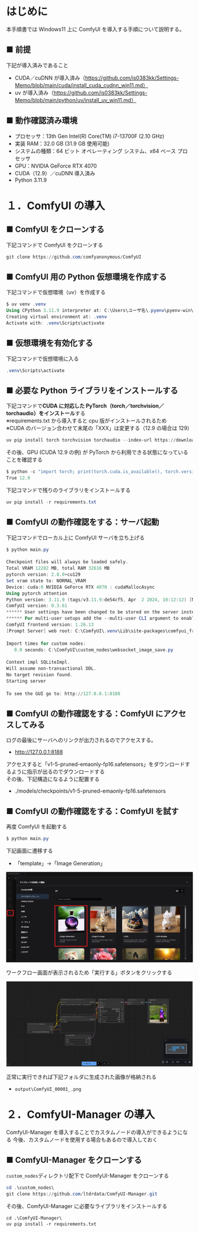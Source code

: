 # はじめに

本手順書では Windows11 上に ComfyUI を導入する手順について説明する。

## ■ 前提

下記が導入済みであること

- CUDA／cuDNN が導入済み（https://github.com/is0383kk/Settings-Memo/blob/main/cuda/install_cuda_cudnn_win11.md）
- uv が導入済み（https://github.com/is0383kk/Settings-Memo/blob/main/python/uv/install_uv_win11.md）

## ■ 動作確認済み環境

- プロセッサ：13th Gen Intel(R) Core(TM) i7-13700F (2.10 GHz)
- 実装 RAM：32.0 GB (31.9 GB 使用可能)
- システムの種類：64 ビット オペレーティング システム、x64 ベース プロセッサ
- GPU：NVIDIA GeForce RTX 4070
- CUDA（12.9）／cuDNN 導入済み
- Python 3.11.9

# １．ComfyUI の導入

## ■ ComfyUI をクローンする

下記コマンドで ComfyUI をクローンする

```powershell
git clone https://github.com/comfyanonymous/ComfyUI
```

## ■ ComfyUI 用の Python 仮想環境を作成する

下記コマンドで仮想環境（uv）を作成する

```powershell
$ uv venv .venv
Using CPython 3.11.9 interpreter at: C:\Users\ユーザ名\.pyenv\pyenv-win\versions\3.11.9\python.exe
Creating virtual environment at: .venv
Activate with: .venv\Scripts\activate
```

## ■ 仮想環境を有効化する

下記コマンドで仮想環境に入る

```powershell
.venv\Scripts\activate
```

## ■ 必要な Python ライブラリをインストールする

下記コマンドで**CUDA に対応した PyTorch（torch／torchvision／torchaudio）をインストール**する  
※requirements.txt から導入すると cpu 版がインストールされるため  
※CUDA のバージョン合わせて末尾の「XXX」は変更する（12.9 の場合は 129）

```powershell
uv pip install torch torchvision torchaudio --index-url https://download.pytorch.org/whl/cuXXX
```

その後、GPU (CUDA 12.9 の例) が PyTorch から利用できる状態になっていることを確認する

```powershell
$ python -c "import torch; print(torch.cuda.is_available(), torch.version.cuda)"
True 12.9
```

下記コマンドで残りのライブラリをインストールする

```powershell
uv pip install -r requirements.txt
```

## ■ ComfyUI の動作確認をする：サーバ起動

下記コマンドでローカル上に ComfyUI サーバを立ち上げる

```powershell
$ python main.py

Checkpoint files will always be loaded safely.
Total VRAM 12282 MB, total RAM 32616 MB
pytorch version: 2.8.0+cu129
Set vram state to: NORMAL_VRAM
Device: cuda:0 NVIDIA GeForce RTX 4070 : cudaMallocAsync
Using pytorch attention
Python version: 3.11.9 (tags/v3.11.9:de54cf5, Apr  2 2024, 10:12:12) [MSC v.1938 64 bit (AMD64)]
ComfyUI version: 0.3.61
****** User settings have been changed to be stored on the server instead of browser storage. ******
****** For multi-user setups add the --multi-user CLI argument to enable multiple user profiles. ******
ComfyUI frontend version: 1.26.13
[Prompt Server] web root: C:\ComfyUI\.venv\Lib\site-packages\comfyui_frontend_package\static

Import times for custom nodes:
   0.0 seconds: C:\ComfyUI\custom_nodes\websocket_image_save.py

Context impl SQLiteImpl.
Will assume non-transactional DDL.
No target revision found.
Starting server

To see the GUI go to: http://127.0.0.1:8188
```

## ■ ComfyUI の動作確認をする：ComfyUI にアクセスしてみる

ログの最後にサーバへのリンクが出力されるのでアクセスする。

- http://127.0.0.1:8188

アクセスすると「v1-5-pruned-emaonly-fp16.safetensors」をダウンロードするように指示が出るのでダウンロードする  
その後、下記構造になるように配置する

- ./models/checkpoints/v1-5-pruned-emaonly-fp16.safetensors

## ■ ComfyUI の動作確認をする：ComfyUI を試す

再度 ComfyUI を起動する

```powershell
$ python main.py
```

下記画面に遷移する

- 「template」→「Image Generation」

![](./img/comfy_ui_tutorial001.png)

ワークフロー画面が表示されるため「実行する」ボタンをクリックする

![](./img/comfy_ui_tutorial002.png)

正常に実行できれば下記フォルダに生成された画像が格納される

- `output\ComfyUI_00001_.png`

# ２．ComfyUI-Manager の導入

ComfyUI-Manager を導入することでカスタムノードの導入ができるようになる
今後、カスタムノードを使用する場合もあるので導入しておく

## ■ ComfyUI-Manager をクローンする

`custom_nodes`ディレクトリ配下で ComfyUI-Manager をクローンする

```powershell
cd .\custom_nodes\
git clone https://github.com/ltdrdata/ComfyUI-Manager.git
```

その後、ComfyUI-Manager に必要なライブラリをインストールする

```
cd .\ComfyUI-Manager\
uv pip install -r requirements.txt
```
